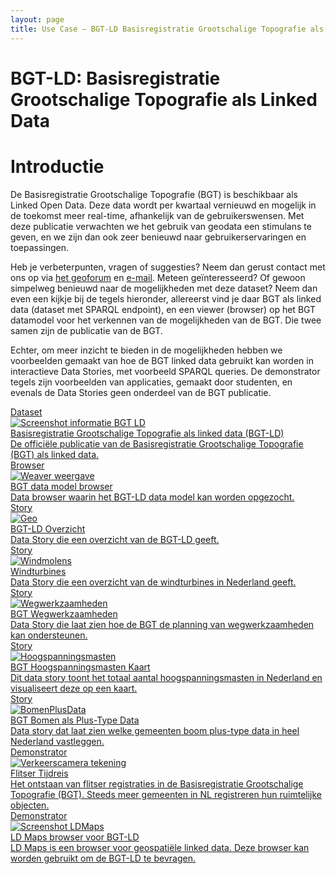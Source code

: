 ```yaml
---
layout: page
title: Use Case ― BGT-LD Basisregistratie Grootschalige Topografie als Linked Data
---
```


# BGT-LD: Basisregistratie Grootschalige Topografie als Linked Data

# Introductie
De Basisregistratie Grootschalige Topografie (BGT) is beschikbaar als Linked Open Data. Deze data wordt per kwartaal vernieuwd en mogelijk in de toekomst meer real-time, afhankelijk van de gebruikerswensen. Met deze publicatie verwachten we het gebruik van geodata een stimulans te geven, en we zijn dan ook zeer benieuwd naar gebruikerservaringen en toepassingen. 

Heb je verbeterpunten, vragen of suggesties? Neem dan gerust contact met ons op via <a href='https://geoforum.nl/'>het geoforum</a> en <a href='mailto:erwin.folmer@kadaster.nl'>e-mail</a>. Meteen geïnteresseerd? Of gewoon simpelweg benieuwd naar de mogelijkheden met deze dataset?
Neem dan even een kijkje bij de tegels hieronder, allereerst vind je daar BGT als linked data (dataset met SPARQL endpoint), en een viewer (browser) op het BGT datamodel voor het verkennen van de mogelijkheden van de BGT. Die twee samen zijn de publicatie van de BGT. 

Echter, om meer inzicht te bieden in de mogelijkheden hebben we voorbeelden gemaakt van hoe de BGT linked data gebruikt kan worden in interactieve Data Stories, met voorbeeld SPARQL queries. De demonstrator tegels zijn voorbeelden van applicaties, gemaakt door studenten, en evenals de Data Stories geen onderdeel van de BGT publicatie. 


<div class="cards-wrapper">
  <a href="https://data.labs.kadaster.nl/kadaster/bgt">
    <div class="card">
      <div class="card-type">Dataset</div>
      <img class="card-image" src="/assets/images/bgt-ld.png" alt="Screenshot informatie BGT LD">
      <div class="card-title">Basisregistratie Grootschalige Topografie als linked data (BGT-LD)</div>
      <div class="card-description">De officiële publicatie van de Basisregistratie Grootschalige Topografie (BGT) als linked data.</div>
    </div>
  </a>
    <a href="https://kadaster.wvr.io/bgt/elements">
    <div class="card">
      <div class="card-type">Browser</div>
      <img class="card-image" src="/assets/images/weaver.png" alt="Weaver weergave">
      <div class="card-title">BGT data model browser</div>
      <div class="card-description">Data browser waarin het BGT-LD data model kan worden opgezocht.</div>
    </div>
  </a>
  <a href="https://data.labs.kadaster.nl/kadaster/-/stories/bgt-overzicht">
    <div class="card">
      <div class="card-type">Story</div>
      <img class="card-image" src="/assets/images/geo.jpg" alt="Geo">
      <div class="card-title">BGT-LD Overzicht</div>
      <div class="card-description">Data Story die een overzicht van de BGT-LD geeft.</div>
    </div>
  </a>
  <a href="https://data.labs.kadaster.nl/kadaster/-/stories/windturbines">
    <div class="card">
      <div class="card-type">Story</div>
      <img class="card-image" src="/assets/images/windturbines.jpg" alt="Windmolens">
      <div class="card-title">Windturbines</div>
      <div class="card-description">Data Story die een overzicht van de windturbines in Nederland geeft.</div>
    </div>
  </a>
  <a href="https://data.labs.kadaster.nl/kadaster/-/stories/bgt-wegwerkzaamheden" >
    <div class="card">
      <div class="card-type">Story</div>
      <img class="card-image" src="/assets/images/wegwerkzaamheden.jpg" alt="Wegwerkzaamheden">
      <div class="card-title">BGT Wegwerkzaamheden</div>
      <div class="card-description">Data Story die laat zien hoe de BGT de planning van wegwerkzaamheden kan ondersteunen.</div>
    </div>
  </a>
  <a href="https://data.labs.kadaster.nl/kadaster/-/stories/hoogspanningsmast-nl" >
    <div class="card">
      <div class="card-type">Story</div>
      <img class="card-image" src="/assets/images/hoogspanning.jpg" alt="Hoogspanningsmasten">
      <div class="card-title">BGT Hoogspanningsmasten Kaart</div>
      <div class="card-description">Dit data story toont het totaal aantal hoogspanningsmasten in Nederland en visualiseert deze op een kaart.</div>
    </div>
  </a>
  <a href="https://data.labs.kadaster.nl/kadaster/-/stories/bgt-plustype-bomen-gemeenten" >
    <div class="card">
      <div class="card-type">Story</div>
      <img class="card-image" src="/assets/images/bomen.jpg" alt="BomenPlusData">
      <div class="card-title">BGT Bomen als Plus-Type Data</div>
      <div class="card-description">Data story dat laat zien welke gemeenten boom plus-type data in heel Nederland vastleggen.</div>
    </div>
  </a>
    <a href="/demonstrators/flitser-tijdreis">
    <div class="card">
      <div class="card-type">Demonstrator</div>
      <img class="card-image" src="/assets/images/flitser.svg" alt="Verkeerscamera tekening">
      <div class="card-title">Flitser Tijdreis</div>
      <div class="card-description">Het ontstaan van flitser registraties in de Basisregistratie Grootschalige Topografie (BGT).  Steeds meer gemeenten in NL registreren hun ruimtelijke objecten.</div>
    </div>
  </a>
  <a href="/demonstrators/LDMaps_BGT">
    <div class="card">
      <div class="card-type">Demonstrator</div>
      <img class="card-image" src="/assets/images/ld-maps.png" alt="Screenshot LDMaps">
      <div class="card-title">LD Maps browser voor BGT-LD</div>
      <div class="card-description">LD Maps is een browser voor geospatiële linked data.  Deze browser kan worden gebruikt om de BGT-LD te bevragen.</div>
    </div>
  </a>
</div>
